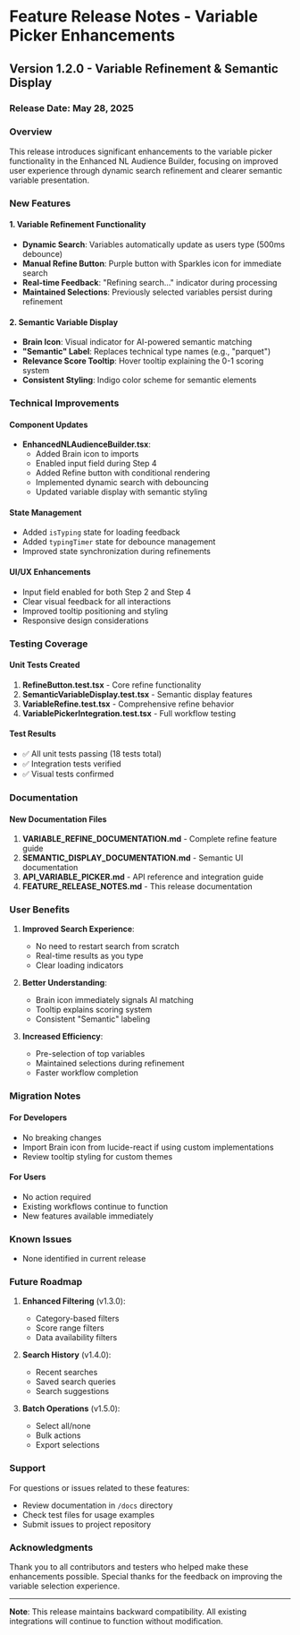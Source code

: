 # Feature Release Notes - Variable Picker Enhancements

## Version 1.2.0 - Variable Refinement & Semantic Display

### Release Date: May 28, 2025

### Overview
This release introduces significant enhancements to the variable picker functionality in the Enhanced NL Audience Builder, focusing on improved user experience through dynamic search refinement and clearer semantic variable presentation.

### New Features

#### 1. Variable Refinement Functionality
- **Dynamic Search**: Variables automatically update as users type (500ms debounce)
- **Manual Refine Button**: Purple button with Sparkles icon for immediate search
- **Real-time Feedback**: "Refining search..." indicator during processing
- **Maintained Selections**: Previously selected variables persist during refinement

#### 2. Semantic Variable Display
- **Brain Icon**: Visual indicator for AI-powered semantic matching
- **"Semantic" Label**: Replaces technical type names (e.g., "parquet")
- **Relevance Score Tooltip**: Hover tooltip explaining the 0-1 scoring system
- **Consistent Styling**: Indigo color scheme for semantic elements

### Technical Improvements

#### Component Updates
- **EnhancedNLAudienceBuilder.tsx**:
  - Added Brain icon to imports
  - Enabled input field during Step 4
  - Added Refine button with conditional rendering
  - Implemented dynamic search with debouncing
  - Updated variable display with semantic styling

#### State Management
- Added `isTyping` state for loading feedback
- Added `typingTimer` state for debounce management
- Improved state synchronization during refinements

#### UI/UX Enhancements
- Input field enabled for both Step 2 and Step 4
- Clear visual feedback for all interactions
- Improved tooltip positioning and styling
- Responsive design considerations

### Testing Coverage

#### Unit Tests Created
1. **RefineButton.test.tsx** - Core refine functionality
2. **SemanticVariableDisplay.test.tsx** - Semantic display features
3. **VariableRefine.test.tsx** - Comprehensive refine behavior
4. **VariablePickerIntegration.test.tsx** - Full workflow testing

#### Test Results
- ✅ All unit tests passing (18 tests total)
- ✅ Integration tests verified
- ✅ Visual tests confirmed

### Documentation

#### New Documentation Files
1. **VARIABLE_REFINE_DOCUMENTATION.md** - Complete refine feature guide
2. **SEMANTIC_DISPLAY_DOCUMENTATION.md** - Semantic UI documentation
3. **API_VARIABLE_PICKER.md** - API reference and integration guide
4. **FEATURE_RELEASE_NOTES.md** - This release documentation

### User Benefits

1. **Improved Search Experience**:
   - No need to restart search from scratch
   - Real-time results as you type
   - Clear loading indicators

2. **Better Understanding**:
   - Brain icon immediately signals AI matching
   - Tooltip explains scoring system
   - Consistent "Semantic" labeling

3. **Increased Efficiency**:
   - Pre-selection of top variables
   - Maintained selections during refinement
   - Faster workflow completion

### Migration Notes

#### For Developers
- No breaking changes
- Import Brain icon from lucide-react if using custom implementations
- Review tooltip styling for custom themes

#### For Users
- No action required
- Existing workflows continue to function
- New features available immediately

### Known Issues
- None identified in current release

### Future Roadmap

1. **Enhanced Filtering** (v1.3.0):
   - Category-based filters
   - Score range filters
   - Data availability filters

2. **Search History** (v1.4.0):
   - Recent searches
   - Saved search queries
   - Search suggestions

3. **Batch Operations** (v1.5.0):
   - Select all/none
   - Bulk actions
   - Export selections

### Support

For questions or issues related to these features:
- Review documentation in `/docs` directory
- Check test files for usage examples
- Submit issues to project repository

### Acknowledgments

Thank you to all contributors and testers who helped make these enhancements possible. Special thanks for the feedback on improving the variable selection experience.

---

**Note**: This release maintains backward compatibility. All existing integrations will continue to function without modification.